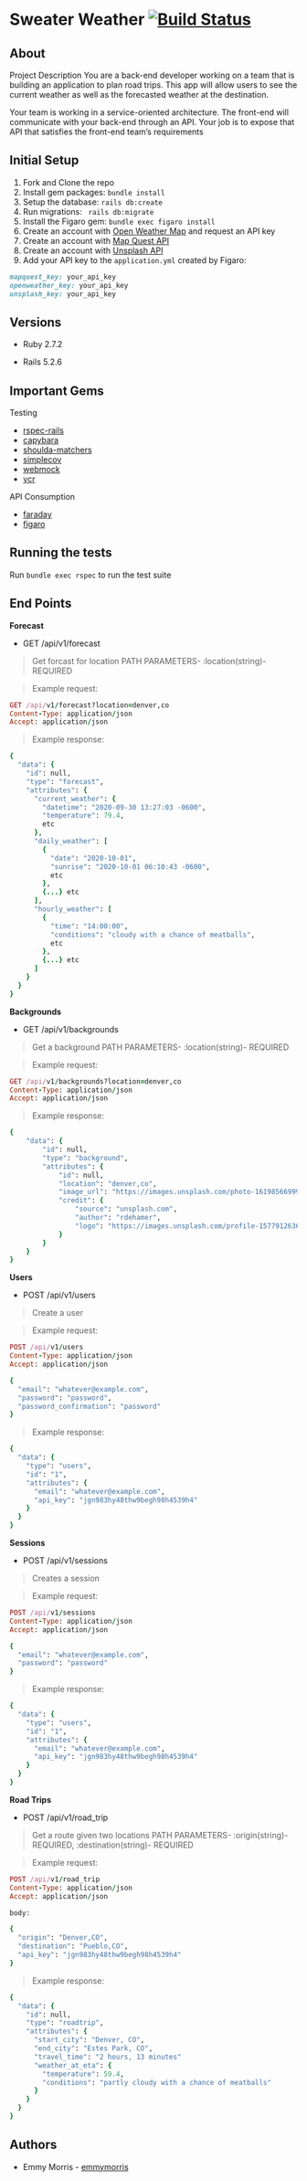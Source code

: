 # Sweater Weather [![Build Status](https://app.travis-ci.com/EmmyMorris/sweater-weather.svg?branch=main)](https://app.travis-ci.com/EmmyMorris/sweater-weather)
## About 
Project Description
You are a back-end developer working on a team that is building an application to plan road trips. This app will allow users to see the current weather as well as the forecasted weather at the destination.

Your team is working in a service-oriented architecture. The front-end will communicate with your back-end through an API. Your job is to expose that API that satisfies the front-end team’s requirements

## Initial Setup
1. Fork and Clone the repo
2. Install gem packages: `bundle install`
3. Setup the database: `rails db:create`
4. Run migrations: ` rails db:migrate`
5. Install the Figaro gem: `bundle exec figaro install`
6. Create an account with [Open Weather Map](https://home.openweathermap.org/users/sign_up) and request an API key
7. Create an account with [Map Quest API](https://developer.mapquest.com/plan_purchase/steps/business_edition/business_edition_free/register)
8. Create an account with [Unsplash API](https://unsplash.com/join)
9. Add your API key to the `application.yml` created by Figaro:
  ```rb
  mapquest_key: your_api_key
  openweather_key: your_api_key
  unsplash_key: your_api_key
  ```
  
  ## Versions

- Ruby 2.7.2

- Rails 5.2.6


## Important Gems
Testing
* [rspec-rails](https://github.com/rspec/rspec-rails)
* [capybara](https://github.com/teamcapybara/capybara)
* [shoulda-matchers](https://github.com/thoughtbot/shoulda-matchers)
* [simplecov](https://github.com/simplecov-ruby/simplecov)
* [webmock](https://github.com/bblimke/webmock)
* [vcr](https://github.com/vcr/vcr)

API Consumption
* [faraday](https://github.com/lostisland/faraday)
* [figaro](https://github.com/laserlemon/figaro)

## Running the tests
Run `bundle exec rspec` to run the test suite

## End Points
**Forecast**
- GET /api/v1/forecast
> Get forcast for location
> PATH PARAMETERS- :location(string)- REQUIRED

> Example request:
```rb
GET /api/v1/forecast?location=denver,co
Content-Type: application/json
Accept: application/json
```
> Example response:
```rb
{
  "data": {
    "id": null,
    "type": "forecast",
    "attributes": {
      "current_weather": {
        "datetime": "2020-09-30 13:27:03 -0600",
        "temperature": 79.4,
        etc
      },
      "daily_weather": [
        {
          "date": "2020-10-01",
          "sunrise": "2020-10-01 06:10:43 -0600",
          etc
        },
        {...} etc
      ],
      "hourly_weather": [
        {
          "time": "14:00:00",
          "conditions": "cloudy with a chance of meatballs",
          etc
        },
        {...} etc
      ]
    }
  }
}
```
**Backgrounds**
- GET /api/v1/backgrounds
> Get a background
> PATH PARAMETERS- :location(string)- REQUIRED

> Example request:
```rb
GET /api/v1/backgrounds?location=denver,co
Content-Type: application/json
Accept: application/json
```
> Example response:
```rb
{
    "data": {
        "id": null,
        "type": "background",
        "attributes": {
            "id": null,
            "location": "denver,co",
            "image_url": "https://images.unsplash.com/photo-1619856699906-09e1f58c98b1?crop=entropy&cs=tinysrgb&fit=max&fm=jpg&ixid=MnwyNTI1ODV8MHwxfHNlYXJjaHwxfHxkZW52ZXIlMkNjb3xlbnwxfHx8fDE2Mjg2NTE2MTg&ixlib=rb-1.2.1&q=80&w=1080",
            "credit": {
                "source": "unsplash.com",
                "author": "rdehamer",
                "logo": "https://images.unsplash.com/profile-1577912636161-6a3ada136470image?ixlib=rb-1.2.1&q=80&fm=jpg&crop=faces&cs=tinysrgb&fit=crop&h=64&w=64"
            }
        }
    }
}
```
**Users**
- POST /api/v1/users
> Create a user

> Example request:
```rb
POST /api/v1/users
Content-Type: application/json
Accept: application/json

{
  "email": "whatever@example.com",
  "password": "password",
  "password_confirmation": "password"
}
```
> Example response:
```rb
{
  "data": {
    "type": "users",
    "id": "1",
    "attributes": {
      "email": "whatever@example.com",
      "api_key": "jgn983hy48thw9begh98h4539h4"
    }
  }
}
```
**Sessions**
- POST /api/v1/sessions
> Creates a session

> Example request:
```rb
POST /api/v1/sessions
Content-Type: application/json
Accept: application/json

{
  "email": "whatever@example.com",
  "password": "password"
}
```
> Example response:
```rb
{
  "data": {
    "type": "users",
    "id": "1",
    "attributes": {
      "email": "whatever@example.com",
      "api_key": "jgn983hy48thw9begh98h4539h4"
    }
  }
}
```

**Road Trips**
- POST /api/v1/road_trip
> Get a route given two locations
> PATH PARAMETERS- :origin(string)- REQUIRED, :destination(string)- REQUIRED

> Example request:
```rb
POST /api/v1/road_trip
Content-Type: application/json
Accept: application/json

body:

{
  "origin": "Denver,CO",
  "destination": "Pueblo,CO",
  "api_key": "jgn983hy48thw9begh98h4539h4"
}
```
> Example response:
```rb
{
  "data": {
    "id": null,
    "type": "roadtrip",
    "attributes": {
      "start_city": "Denver, CO",
      "end_city": "Estes Park, CO",
      "travel_time": "2 hours, 13 minutes"
      "weather_at_eta": {
        "temperature": 59.4,
        "conditions": "partly cloudy with a chance of meatballs"
      }
    }
  }
}
```

## Authors

- Emmy Morris - [emmymorris](https://github.com/EmmyMorris)
